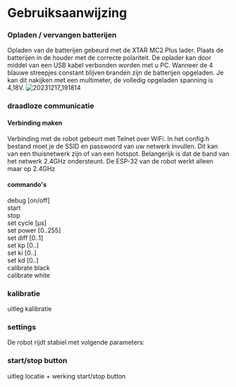 # Gebruiksaanwijzing

### Opladen / vervangen batterijen
Opladen van de batterijen gebeurd met de XTAR MC2 Plus lader. Plaats de batterijen in de houder met de correcte polariteit. De oplader kan door middel van een USB kabel verbonden worden met u PC. Wanneer de 4 blauwe streepjes constant blijven branden zijn de batterijen opgeladen. Je kan dit nakijken met een multimeter, de volledig opgeladen spanning is 4,18V.
![20231217_191814](https://github.com/Mouse703/Linefollower/assets/76005221/09fd5c1a-2c0e-4e07-a77b-8a387048093c)


### draadloze communicatie
#### Verbinding maken
Verbinding met de robot gebeurt met Telnet over WiFi. In het config.h bestand moet je de SSID en passwoord van uw netwerk invullen. Dit kan van een thuisnetwerk zijn of van een hotspot. Belangerijk is dat de band van het netwerk 2.4GHz ondersteunt. De ESP-32 van de robot werkt alleen maar op 2.4GHz

#### commando's
debug [on/off]  
start  
stop  
set cycle [µs]  
set power [0..255]  
set diff [0..1]  
set kp [0..]  
set ki [0..]  
set kd [0..]  
calibrate black  
calibrate white  

### kalibratie
uitleg kalibratie  

### settings
De robot rijdt stabiel met volgende parameters:  

### start/stop button
uitleg locatie + werking start/stop button
